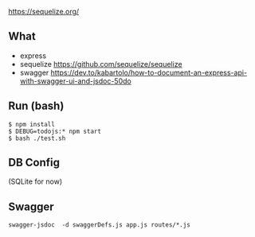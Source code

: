 https://sequelize.org/

## What
- express
- sequelize https://github.com/sequelize/sequelize
- swagger https://dev.to/kabartolo/how-to-document-an-express-api-with-swagger-ui-and-jsdoc-50do

## Run (bash)

    $ npm install
    $ DEBUG=todojs:* npm start
    $ bash ./test.sh

## DB Config

(SQLite for now)

## Swagger

    swagger-jsdoc  -d swaggerDefs.js app.js routes/*.js
